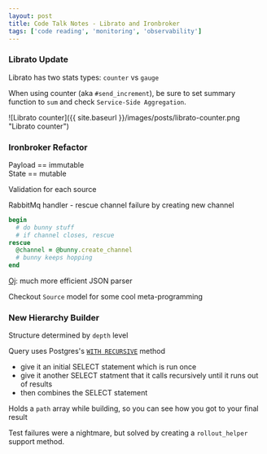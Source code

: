 ```yaml
---
layout: post
title: Code Talk Notes - Librato and Ironbroker
tags: ['code reading', 'monitoring', 'observability']
---
```


### Librato Update

Librato has two stats types: `counter` vs `gauge`

When using counter (aka `#send_increment`), be sure to set summary function to `sum` and check `Service-Side Aggregation`.

![Librato counter]({{ site.baseurl }}/images/posts/librato-counter.png "Librato counter")

### Ironbroker Refactor

Payload == immutable  
State == mutable

Validation for each source

RabbitMq handler - rescue channel failure by creating new channel

```ruby
begin
  # do bunny stuff
  # if channel closes, rescue
rescue
  @channel = @bunny.create_channel
  # bunny keeps hopping
end
```

[Oj](https://github.com/ohler55/oj): much more efficient JSON parser

Checkout `Source` model for some cool meta-programming

### New Hierarchy Builder

Structure determined by `depth` level

Query uses Postgres's [`WITH RECURSIVE`](http://www.postgresql.org/docs/8.4/static/queries-with.html) method  
- give it an initial SELECT statement which is run once  
- give it another SELECT statment that it calls recursively until it runs out of results  
- then combines the SELECT statement  

Holds a `path` array while building, so you can see how you got to your final result

Test failures were a nightmare, but solved by creating a `rollout_helper` support method.
